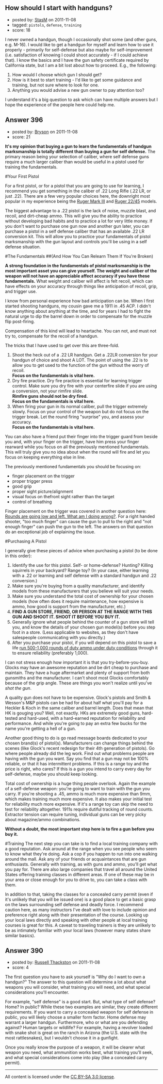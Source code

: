 ## How should I start with handguns?

- posted by: [StasM](https://stackexchange.com/users/-1/175-stasm) on 2011-11-08
- tagged: `pistols`, `defense`, `training`
- score: 18

I never owned a handgun, though I occasionally shot some (and other guns, e.g. M-16). I would like to get a handgun for myself and learn how to use it properly - primarily for self-defense but also maybe for self-improvement (i.e. satisfaction of knowing I could shoot accurately - if I could achieve that). I know the basics and I have the gun safety certificate required by California state, but I am a bit lost about how to proceed. E.g., the following:

1. How would I choose which gun I should get? 
2. How is it best to start training - I'd like to get some guidance and training, but not sure where to look for one.
3. Anything you would advise a new gun owner to pay attention too?

I understand it's a big question to ask which can have multiple answers but I hope the experience of the people here could help me. 



## Answer 396

- posted by: [Bryson](https://stackexchange.com/users/-1/32-bryson) on 2011-11-08
- score: 21

<strong>It's my opinion that buying a gun to learn the fundamentals of handgun marksmanship is totally different than buying a gun for self defense.</strong> The primary reason being your selection of caliber, where self defense guns require a much larger caliber than would be useful in a pistol used for training the fundamentals.

#Your First Pistol

For a first pistol, or for a pistol that you are going to use for learning, I recommend you get something in the caliber of .22 Long Rifle (.22 LR, or just .22). There are a few very popular choices here, the downright most popular in my experience being the <a href="http://www.ruger.com/products/markIII/index.html">Ruger Mark III</a> and <a href="http://www.ruger.com/products/2245/index.html">Ruger 22/45</a> models.

The biggest advantage to a .22 pistol is the lack of noise, muzzle blast, and recoil, and dirt-cheap ammo. This will give you the ability to practice without developing bad habits and to practice a lot for very little money. If you don't want to purchase one gun now and another gun later, you can purchase a pistol in a self defense caliber that has an available .22 LR conversion kit. This will allow you to practice your fundamentals of pistol marksmanship with the gun layout and controls you'll be using in a self defense situation.

#The Fundamentals
##(And How You Can Relearn Them If You're Broken)

<strong>A strong foundation in the fundamentals of pistol marksmanship is the most important asset you can give yourself. The weight and caliber of the weapon will not have an appreciable affect accuracy if you have these fundamentals.</strong> What weight and caliber will affect is felt recoil, which can have effects on your accuracy through things like anticipation of recoil, grip, and trigger use.

I know from personal experience how bad anticipation can be. When I first started shooting handguns, my cousin gave me a 1911 in .45 ACP. I didn't know anything about anything at the time, and for years I had to fight the natural urge to dip the barrel down in order to compensate for the muzzle flip post-firing.

Compensation of this kind will lead to heartache. You can not, and must not try to, compensate for the recoil of a handgun. 

The tricks that I have used to get over this are three-fold. 

 1. Shoot the heck out of a .22 LR handgun. Get a .22LR conversion for
    your handgun of choice and shoot A LOT. The point of using the .22 is to
    allow you to get used to the function of the gun without the worry
    of recoil.<br /><strong>Focus on the
    fundamentals is vital here.</strong>
 2. Dry fire practice. Dry fire practice is essential for learning
    trigger control. Make sure you dry fire with your centerfire
    slide if you are using a conversion, not your rimfire slide.
    <br /><strong>Rimfire guns should not be dry fired.</strong>
    <br /><strong>Focus on the fundamentals is vital
    here.</strong>
 3. When firing your gun in its normal caliber, pull the trigger
    extremely slowly. Focus on your control of the weapon but do not focus on the trigger
    break. Let the round firing "surprise" you, and assess your
    accuracy.<br /><strong>Focus on the fundamentals is vital
    here.</strong>

You can also have a friend put their finger into the trigger guard from beside you and, with your finger on the trigger, have him press your finger rearward while you focus on all the previously mentioned fundamentals. This will truly give you no idea about when the round will fire and let you focus on keeping everything else in line.

The previously mentioned fundamentals you should be focusing on:

 - finger placement on the trigger
 - proper trigger press
 - good grip
 - proper sight picture/alignment
 - visual focus on thefront sight rather than the target
 - control of breathing

Finger placement on the trigger was covered in another question here: <a href="http://firearms.stackexchange.com/q/184/32">Rounds are going low and left. What am I doing wrong?</a>. For a right handed shooter, "too much finger" can cause the gun to pull to the right and "not enough finger" can push the gun to the left. The answers on that question do an exceptional job of explaining the issue.

#Purchasing A Pistol

I generally give these pieces of advice when purchasing a pistol (to be done in this order):

 1. Identify the use for this pistol. Self- or home-defense? Hunting? Killing squirrels in your backyard? Range toy? (In your case, either learning with a .22 or learning and self defense with a standard handgun and .22 conversion.)
 2. Make sure you're buying from a quality manufacturer, and identify models from these manufacturers that you believe will suit your needs.
 3. Make sure you understand the total cost of ownership for your chosen models (how often does it require maintenance, how expensive is ammo, how good is support from the manufacturer, etc.)
 4. <strong>FIND A GUN STORE, FRIEND, OR PERSON AT THE RANGE WITH THIS GUN AND SHOOT IT. SHOOT IT BEFORE YOU BUY IT.</STRONG>
 5. Generally ignore what people behind the counter of a gun store will tell you, and know the details of your chosen gun model(s) before you step foot in a store. (Less applicable to websites, as they don't have salespeople communicating with you directly.)
 6. After you purchase your pistol, if you will depend on this pistol to save a life <a href="http://firearms.stackexchange.com/questions/129/how-many-rounds-should-i-fire-to-determine-whether-my-defensive-handgun-is-relia/142#142">run 500-1,000 rounds of duty ammo under duty conditions</a> through it to ensure reliability (preferably 1,000).

I can not stress enough how important it is that you try-before-you-buy. Glocks may have an awesome reputation and be dirt cheap to purchase and maintain. They have a huge aftermarket and plenty of support from both gunsmiths and the manufacturer. I can't shoot most Glocks comfortably because of the grip angle. These are things you won't realize until you've <em>shot the gun</em>.

A quality gun does not have to be expensive. Glock's pistols and Smith & Wesson's M&P pistols can be had for about half what you'll pay for a Heckler & Koch in the same caliber and barrel length. Does that mean that HK is gouging you? Well, not exactly. HKs are extremely good guns,  hard-tested and hard-used, with a hard-earned reputation for reliability and performance. And while you're going to pay an extra few bucks for the name you're getting a hell of a gun.

Another good thing to do is go read message boards dedicated to your chosen brand(s) of pistol(s). Manufacturers can change things behind the scenes (like Glock's recent redesign for their 4th generation of pistols). Go where people already did the leg work. Find out what problems people are having with the gun you want. Say you find that a gun may not be 100% reliable, or that it has intermittent problems. If this is a range toy and the price is right, who cares? If this is a gun you intend to carry every day for self-defense, maybe you should keep looking.

Total cost of ownership is a huge thing people overlook. Again the example of a self-defense weapon: you're going to want to train with the gun you carry. If you're shooting a .45, ammo is much more expensive than 9mm, which makes training much more expensive. It also makes your initial test for reliability much more expensive. If it's a range toy can skip the need to test for reliability altogether. 1911s require dutiful tracking of round counts. Extractor tension can require tuning, individual guns can be very picky about magazine/ammo combinations.

<strong>Without a doubt, the most important step here is to fire a gun before you buy it.</strong>

#Training
The next step you can take is to find a local training company with a good reputation. Ask around at the range when you see people who seem to know what they're doing. Ask a cop if you happen to run into one walking around the mall. Ask any of your friends or acquaintances that are gun enthusiasts. Generally with training, as with guns and ammo, you'll get what you pay for. There are also large companies that travel all around the United States offering training classes in different areas. If one of these may be in your area or close enough for you to drive to, you can take a class with them.

In addition to that, taking the classes for a concealed carry permit (even if it's unlikely that you will be issued one) is a good place to get a basic grasp on the laws surrounding self defense and deadly force. I recommend caution here, as many instructors I've dealt with love to include opinion and preference right along with their presentation of the course. Looking up your local laws directly and speaking with other people at local training courses is great for this. A caveat to traveling trainers is they are unlikely to be as intimately familiar with your local laws (however many states share similar basics).


## Answer 390

- posted by: [Russell Thackston](https://stackexchange.com/users/-1/44-russell-thackston) on 2011-11-08
- score: 4

The first question you have to ask yourself is "Why do I want to own a handgun?"  The answer to this question will determine a lot about what weapons you will consider, what training you will need, and what special considerations you'll encounter.

For example, "self defense" is a good start. But, what type of self defense? Home? In public? While these two examples are similar, they create different requirements. If you want to carry a concealed weapon for self defense in public, you will likely choose a smaller form factor. Home defense may warrant a larger handgun. Furthermore, who or what are you defending against? Human targets or wildlife? For example, having a revolver loaded with snake shot is great on the ranch in Arizona (the U.S. state with the most rattlesnakes), but I wouldn't choose it in a gunfight.

Once you really know the purpose of a weapon, it will be clearer what weapon you need, what ammunition works best, what training you'll seek, and what special considerations come into play (like a concealed carry permit).



---

All content is licensed under the [CC BY-SA 3.0 license](https://creativecommons.org/licenses/by-sa/3.0/).

